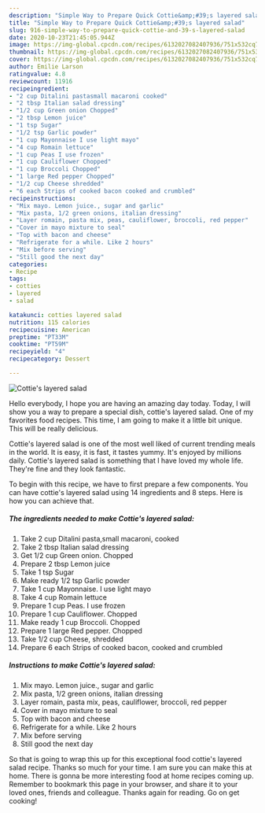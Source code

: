 ```yaml
---
description: "Simple Way to Prepare Quick Cottie&amp;#39;s layered salad"
title: "Simple Way to Prepare Quick Cottie&amp;#39;s layered salad"
slug: 916-simple-way-to-prepare-quick-cottie-and-39-s-layered-salad
date: 2020-10-23T21:45:05.944Z
image: https://img-global.cpcdn.com/recipes/6132027082407936/751x532cq70/cotties-layered-salad-recipe-main-photo.jpg
thumbnail: https://img-global.cpcdn.com/recipes/6132027082407936/751x532cq70/cotties-layered-salad-recipe-main-photo.jpg
cover: https://img-global.cpcdn.com/recipes/6132027082407936/751x532cq70/cotties-layered-salad-recipe-main-photo.jpg
author: Emilie Larson
ratingvalue: 4.8
reviewcount: 11916
recipeingredient:
- "2 cup Ditalini pastasmall macaroni cooked"
- "2 tbsp Italian salad dressing"
- "1/2 cup Green onion Chopped"
- "2 tbsp Lemon juice"
- "1 tsp Sugar"
- "1/2 tsp Garlic powder"
- "1 cup Mayonnaise I use light mayo"
- "4 cup Romain lettuce"
- "1 cup Peas I use frozen"
- "1 cup Cauliflower Chopped"
- "1 cup Broccoli Chopped"
- "1 large Red pepper Chopped"
- "1/2 cup Cheese shredded"
- "6 each Strips of cooked bacon cooked and crumbled"
recipeinstructions:
- "Mix mayo. Lemon juice., sugar and garlic"
- "Mix pasta, 1/2 green onions, italian dressing"
- "Layer romain, pasta mix, peas, cauliflower, broccoli, red pepper"
- "Cover in mayo mixture to seal"
- "Top with bacon and cheese"
- "Refrigerate for a while. Like 2 hours"
- "Mix before serving"
- "Still good the next day"
categories:
- Recipe
tags:
- cotties
- layered
- salad

katakunci: cotties layered salad 
nutrition: 115 calories
recipecuisine: American
preptime: "PT33M"
cooktime: "PT59M"
recipeyield: "4"
recipecategory: Dessert

---
```



![Cottie&#39;s layered salad](https://img-global.cpcdn.com/recipes/6132027082407936/751x532cq70/cotties-layered-salad-recipe-main-photo.jpg)

Hello everybody, I hope you are having an amazing day today. Today, I will show you a way to prepare a special dish, cottie&#39;s layered salad. One of my favorites food recipes. This time, I am going to make it a little bit unique. This will be really delicious.

Cottie&#39;s layered salad is one of the most well liked of current trending meals in the world. It is easy, it is fast, it tastes yummy. It's enjoyed by millions daily. Cottie&#39;s layered salad is something that I have loved my whole life. They're fine and they look fantastic.




To begin with this recipe, we have to first prepare a few components. You can have cottie&#39;s layered salad using 14 ingredients and 8 steps. Here is how you can achieve that.

<!--inarticleads1-->

##### The ingredients needed to make Cottie&#39;s layered salad:

1. Take 2 cup Ditalini pasta,small macaroni, cooked
1. Take 2 tbsp Italian salad dressing
1. Get 1/2 cup Green onion. Chopped
1. Prepare 2 tbsp Lemon juice
1. Take 1 tsp Sugar
1. Make ready 1/2 tsp Garlic powder
1. Take 1 cup Mayonnaise. I use light mayo
1. Take 4 cup Romain lettuce
1. Prepare 1 cup Peas. I use frozen
1. Prepare 1 cup Cauliflower. Chopped
1. Make ready 1 cup Broccoli. Chopped
1. Prepare 1 large Red pepper. Chopped
1. Take 1/2 cup Cheese, shredded
1. Prepare 6 each Strips of cooked bacon, cooked and crumbled




<!--inarticleads2-->

##### Instructions to make Cottie&#39;s layered salad:

1. Mix mayo. Lemon juice., sugar and garlic
1. Mix pasta, 1/2 green onions, italian dressing
1. Layer romain, pasta mix, peas, cauliflower, broccoli, red pepper
1. Cover in mayo mixture to seal
1. Top with bacon and cheese
1. Refrigerate for a while. Like 2 hours
1. Mix before serving
1. Still good the next day




So that is going to wrap this up for this exceptional food cottie&#39;s layered salad recipe. Thanks so much for your time. I am sure you can make this at home. There is gonna be more interesting food at home recipes coming up. Remember to bookmark this page in your browser, and share it to your loved ones, friends and colleague. Thanks again for reading. Go on get cooking!
